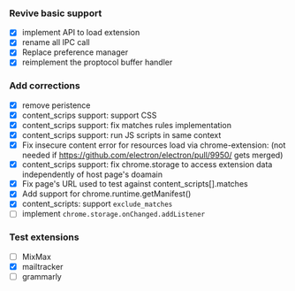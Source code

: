 ### Revive basic support
-[x] implement API to load extension
-[x] rename all IPC call
-[x] Replace preference manager
-[x] reimplement the proptocol buffer handler

### Add corrections
-[x] remove peristence
-[x] content_scrips support: support CSS
-[x] content_scrips support: fix matches rules implementation	
-[x] content_scrips support: run JS scripts in same context
-[x] Fix insecure content error for resources load via chrome-extension: (not needed if https://github.com/electron/electron/pull/9950/ gets merged)
-[x] content_scrips support: fix chrome.storage to access extension data independently of host page's doamain
-[x] Fix page's URL used to test against content_scripts[].matches
-[x] Add support for chrome.runtime.getManifest()
-[x] content_scripts: support `exclude_matches`
-[ ] implement `chrome.storage.onChanged.addListener`

### Test extensions
-[ ] MixMax
-[x] mailtracker
-[ ] grammarly 
